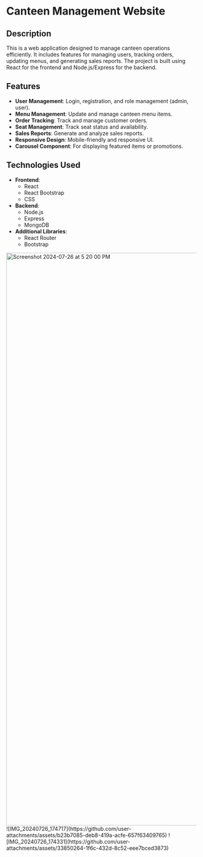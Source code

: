 # Canteen Management Website

## Description

This is a web application designed to manage canteen operations efficiently. It includes features for managing users, tracking orders, updating menus, and generating sales reports. The project is built using React for the frontend and Node.js/Express for the backend.

## Features

- **User Management**: Login, registration, and role management (admin, user).
- **Menu Management**: Update and manage canteen menu items.
- **Order Tracking**: Track and manage customer orders.
- **Seat Management**: Track seat status and availability.
- **Sales Reports**: Generate and analyze sales reports.
- **Responsive Design**: Mobile-friendly and responsive UI.
- **Carousel Component**: For displaying featured items or promotions.

## Technologies Used

- **Frontend**:
  - React
  - React Bootstrap
  - CSS
- **Backend**:
  - Node.js
  - Express
  - MongoDB
- **Additional Libraries**:
  - React Router
  - Bootstrap
 

<img width="1512" alt="Screenshot 2024-07-26 at 5 20 00 PM" src="https://github.com/user-attachments/assets/484b7330-666f-4645-b4b9-4240e611facd">
![IMG_20240726_174717](https://github.com/user-attachments/assets/b23b7085-deb8-419a-acfe-657f63409765)
![IMG_20240726_174331](https://github.com/user-attachments/assets/33850264-1f6c-432d-8c52-eee7bced3873)





